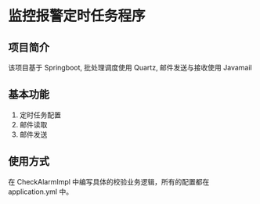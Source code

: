 # 监控报警定时任务程序
## 项目简介
该项目基于 Springboot, 批处理调度使用 Quartz, 邮件发送与接收使用 Javamail
## 基本功能
1. 定时任务配置
2. 邮件读取
3. 邮件发送
## 使用方式
在 CheckAlarmImpl 中编写具体的校验业务逻辑，所有的配置都在 application.yml 中。

